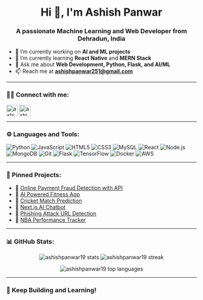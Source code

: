 <h1 align="center">Hi 👋, I'm Ashish Panwar</h1>
<h3 align="center">A passionate Machine Learning and Web Developer from Dehradun, India</h3>

- 🔭 I’m currently working on **AI and ML projects**  
- 🌱 I’m currently learning **React Native** and **MERN Stack**  
- 💬 Ask me about **Web Development, Python, Flask, and AI/ML**  
- 📫 Reach me at **ashishpanwar251@gmail.com**  

---

### 🧑‍💻 Connect with me:
<p align="left">
<a href="mailto:ashish05panwar@gmail.com" target="blank"><img align="center" src="https://img.icons8.com/color/48/000000/gmail.png" alt="ashish05panwar@gmail.com" height="30" width="30" /></a>
<a href="https://github.com/ashishpanwar19" target="blank"><img align="center" src="https://img.icons8.com/ios-filled/50/000000/github.png" alt="ashishpanwar19" height="30" width="30" /></a>
</p>

---

### ⚙️ Languages and Tools:
<p align="left">
  <img src="https://img.icons8.com/color/48/000000/python.png" alt="Python" />
  <img src="https://img.icons8.com/color/48/000000/javascript--v1.png" alt="JavaScript" />
  <img src="https://img.icons8.com/color/48/000000/html-5--v1.png" alt="HTML5" />
  <img src="https://img.icons8.com/color/48/000000/css3.png" alt="CSS3" />
  <img src="https://img.icons8.com/ios-filled/50/000000/mysql-logo.png" alt="MySQL" />
  <img src="https://img.icons8.com/color/48/000000/react-native.png" alt="React" />
  <img src="https://img.icons8.com/color/48/000000/nodejs.png" alt="Node.js" />
  <img src="https://img.icons8.com/external-tal-revivo-color-tal-revivo/48/000000/external-mongodb-a-cross-platform-document-oriented-database-program-logo-color-tal-revivo.png" alt="MongoDB" />
  <img src="https://img.icons8.com/color/48/000000/git.png" alt="Git" />
  <img src="https://img.icons8.com/color/48/000000/flask.png" alt="Flask" />
  <img src="https://img.icons8.com/color/48/000000/tensorflow.png" alt="TensorFlow" />
  <img src="https://img.icons8.com/color/48/000000/docker.png" alt="Docker" />
  <img src="https://img.icons8.com/color/48/000000/amazon-web-services.png" alt="AWS" />
</p>

---

### 📌 Pinned Projects:
- 🔗 [Online Payment Fraud Detection with API](https://github.com/ashishpanwar19/online-payment-fraud-detection-with-api)
- 🔗 [AI Powered Fitness App](https://github.com/ashishpanwar19/AI-Powered-Fitness_App)
- 🔗 [Cricket Match Prediction](https://github.com/ashishpanwar19/cricket_prediction)
- 🔗 [Next.js AI Chatbot](https://github.com/ashishpanwar19/nextjs-ai-chatbot)
- 🔗 [Phishing Attack URL Detection](https://github.com/ashishpanwar19/phising_attack_url_detection)
- 🔗 [NBA Performance Tracker](https://github.com/ashishpanwar19/NBA_Performance_Tracker)

---

### 📊 GitHub Stats:
<p align="center">
  <img src="https://github-readme-stats.vercel.app/api?username=ashishpanwar19&show_icons=true&theme=radical" alt="ashishpanwar19 stats"/>
  <img src="https://github-readme-streak-stats.herokuapp.com/?user=ashishpanwar19&theme=radical" alt="ashishpanwar19 streak"/>
</p>
<p align="center">
  <img src="https://github-readme-stats.vercel.app/api/top-langs/?username=ashishpanwar19&layout=compact&theme=radical" alt="ashishpanwar19 top languages"/>
</p>

---

### 🚀 Keep Building and Learning!
